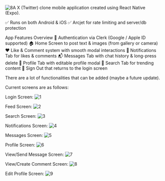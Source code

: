 ![8](https://github.com/user-attachments/assets/84f5066b-ea07-49f6-88e1-b807bd260e19)A X (Twitter) clone mobile application created using React Native (Expo).

✅ Runs on both Android & iOS
✅ Arcjet for rate limiting and server/db protection

App Features Overview
🔐 Authentication via Clerk (Google / Apple ID supported)
🏠 Home Screen to post text & images (from gallery or camera)
❤️ Like & Comment system with smooth modal interactions
🔔 Notifications Tab for likes & comments
📬 Messages Tab with chat history & long-press delete
👤 Profile Tab with editable profile modal
🔎 Search Tab for trending content
🚪 Sign Out that returns to the login screen

There are a lot of functionalities that can be added (maybe a future update).

Current screens are as follows:

Login Screen:
![1](https://github.com/user-attachments/assets/8c1bd079-81e0-4846-9bbb-c88a8aca5922)

Feed Screen:
![2](https://github.com/user-attachments/assets/d72d92d5-5039-437e-913d-0493a5130634)

Search Screen:
![3](https://github.com/user-attachments/assets/039a5d58-65ee-40d7-b0cf-e7ef79a78654)

Notifications Screen:
![4](https://github.com/user-attachments/assets/0484875d-c354-498e-8658-e0a56ea5188c)

Messages Screen:
![5](https://github.com/user-attachments/assets/2d716bc2-7021-439a-aea3-cfdcd6e89673)

Profile Screen:
![6](https://github.com/user-attachments/assets/9bbe6b76-47b3-44a8-ae29-1d3de7957938)

View/Send Message Screen:
![7](https://github.com/user-attachments/assets/11b899a9-97fa-47ec-bd37-c31f8c43940a)

View/Create Comment Screen:
![8](https://github.com/user-attachments/assets/9ad0143c-b480-47ce-8949-dce06066448a)

Edit Profile Screen:
![9](https://github.com/user-attachments/assets/7e5501ea-62ce-4fe4-bd02-94b123c85b1f)
